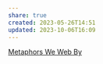 ```yaml
---
share: true
created: 2023-05-26T14:51
updated: 2023-10-06T16:09
---
```

[Metaphors We Web By](https://maggieappleton.com/metaphors-web)
